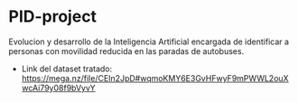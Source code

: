 # PID-project

Evolucion y desarrollo de la Inteligencia Artificial encargada de identificar a personas con movilidad reducida en las paradas de autobuses.

- Link del dataset tratado: https://mega.nz/file/CEIn2JpD#wqmoKMY6E3GvHFwyF9mPWWL2ouXwcAi79y08f9bVyvY
